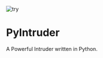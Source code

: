 ![try](https://user-images.githubusercontent.com/52795867/137944663-d4059566-5a0b-4084-9abf-d244843317da.png)
# PyIntruder

A Powerful Intruder written in Python.


